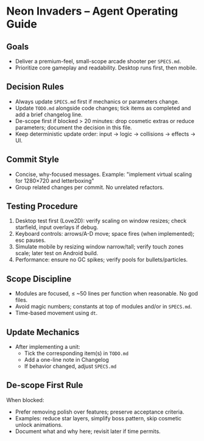 # Neon Invaders – Agent Operating Guide

## Goals
- Deliver a premium-feel, small-scope arcade shooter per `SPECS.md`.
- Prioritize core gameplay and readability. Desktop runs first, then mobile.

## Decision Rules
- Always update `SPECS.md` first if mechanics or parameters change.
- Update `TODO.md` alongside code changes; tick items as completed and add a brief changelog line.
- De-scope first if blocked > 20 minutes: drop cosmetic extras or reduce parameters; document the decision in this file.
- Keep deterministic update order: input → logic → collisions → effects → UI.

## Commit Style
- Concise, why-focused messages. Example: "implement virtual scaling for 1280×720 and letterboxing"
- Group related changes per commit. No unrelated refactors.

## Testing Procedure
1. Desktop test first (Love2D): verify scaling on window resizes; check starfield, input overlays if debug.
2. Keyboard controls: arrows/A-D move; space fires (when implemented); esc pauses.
3. Simulate mobile by resizing window narrow/tall; verify touch zones scale; later test on Android build.
4. Performance: ensure no GC spikes; verify pools for bullets/particles.

## Scope Discipline
- Modules are focused, ≤ ~50 lines per function when reasonable. No god files.
- Avoid magic numbers; constants at top of modules and/or in `SPECS.md`.
- Time-based movement using `dt`.

## Update Mechanics
- After implementing a unit:
  - Tick the corresponding item(s) in `TODO.md`
  - Add a one-line note in Changelog
  - If behavior changed, adjust `SPECS.md`

## De-scope First Rule
When blocked:
- Prefer removing polish over features; preserve acceptance criteria.
- Examples: reduce star layers, simplify boss pattern, skip cosmetic unlock animations.
- Document what and why here; revisit later if time permits.

